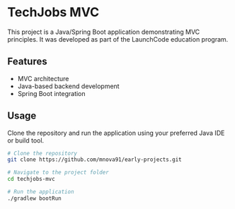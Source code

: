 # TechJobs MVC

This project is a Java/Spring Boot application demonstrating MVC principles. It was developed as part of the LaunchCode education program.

## Features
- MVC architecture
- Java-based backend development
- Spring Boot integration

## Usage
Clone the repository and run the application using your preferred Java IDE or build tool.

```bash
# Clone the repository
git clone https://github.com/mnova91/early-projects.git

# Navigate to the project folder
cd techjobs-mvc

# Run the application
./gradlew bootRun
```
